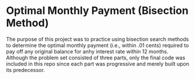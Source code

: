 # Optimal Monthly Payment (Bisection Method)
The purpose of this project was to practice using bisection search methods to determine the optimal monthly payment (i.e., within .01 cents) required to pay off any original balance for anhy interest rate within 12 months. Although the problem set consisted of three parts, only the final code was included in this repo since each part was progressive and merely built upon its predecessor.


